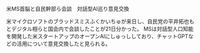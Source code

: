 米MS首脳と自民幹部ら会談　対話型AI巡り意見交換

米マイクロソフトのブラッドスミスふくかいちゅが来日し、自民党の平井拓也もとデジタル相らと国会内で会談したことが21日分かった。
MSは対話型人口知能を開発した米スタートアップのオープンAIにしゅっししており、チャットGPTなどの活用について意見交換したと見られる。
